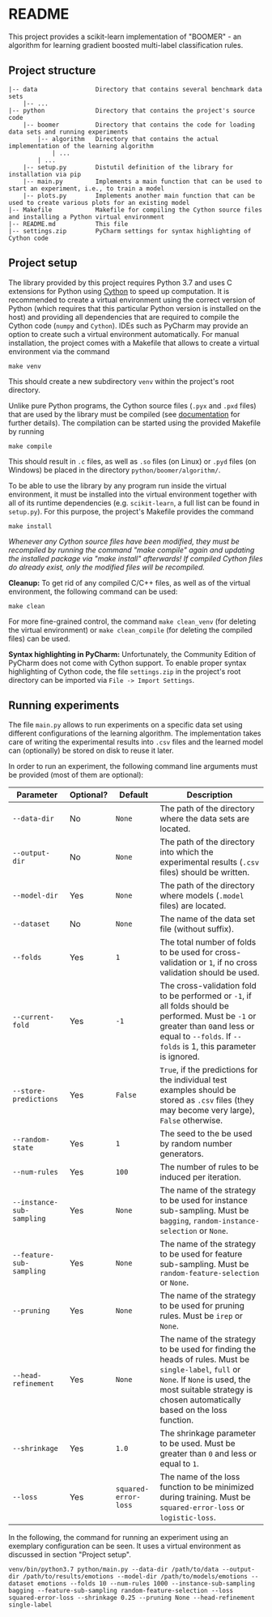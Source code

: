 # README

This project provides a scikit-learn implementation of "BOOMER" - an algorithm for learning gradient boosted multi-label classification rules.

## Project structure

```
|-- data                Directory that contains several benchmark data sets
    |-- ...
|-- python              Directory that contains the project's source code
    |-- boomer          Directory that contains the code for loading data sets and running experiments
        |-- algorithm   Directory that contains the actual implementation of the learning algorithm 
            | ...
        | ...
    |-- setup.py        Distutil definition of the library for installation via pip
    |-- main.py         Implements a main function that can be used to start an experiment, i.e., to train a model
    |-- plots.py        Implements another main function that can be used to create various plots for an existing model
|-- Makefile            Makefile for compiling the Cython source files and installing a Python virtual environment
|-- README.md           This file
|-- settings.zip        PyCharm settings for syntax highlighting of Cython code
```

## Project setup

The library provided by this project requires Python 3.7 and uses C extensions for Python using [Cython](https://cython.org) to speed up computation. It is recommended to create a virtual environment using the correct version of Python (which requires that this particular Python version is installed on the host) and providing all dependencies that are required to compile the Cython code (`numpy` and `Cython`). IDEs such as PyCharm may provide an option to create such a virtual environment automatically. For manual installation, the project comes with a Makefile that allows to create a virtual environment via the command
```
make venv
```  
This should create a new subdirectory `venv` within the project's root directory.

Unlike pure Python programs, the Cython source files (`.pyx` and `.pxd` files) that are used by the library must be compiled (see [documentation](http://docs.cython.org/en/latest/src/quickstart/build.html) for further details). The compilation can be started using the provided Makefile by running
```
make compile
```
This should result in `.c` files, as well as `.so` files (on Linux) or `.pyd` files (on Windows) be placed in the directory `python/boomer/algorithm/`.

To be able to use the library by any program run inside the virtual environment, it must be installed into the virtual environment together with all of its runtime dependencies (e.g. `scikit-learn`, a full list can be found in `setup.py`). For this purpose, the project's Makefile provides the command 

```
make install
```

*Whenever any Cython source files have been modified, they must be recompiled by running the command "make compile" again and updating the installed package via "make install" afterwards! If compiled Cython files do already exist, only the modified files will be recompiled.*

**Cleanup:** To get rid of any compiled C/C++ files, as well as of the virtual environment, the following command can be used:
```
make clean
``` 
For more fine-grained control, the command `make clean_venv` (for deleting the virtual environment) or `make clean_compile` (for deleting the compiled files) can be used.


**Syntax highlighting in PyCharm:** Unfortunately, the Community Edition of PyCharm does not come with Cython support. To enable proper syntax highlighting of Cython code, the file `settings.zip` in the project's root directory can be imported via `File -> Import Settings`.

## Running experiments

The file `main.py` allows to run experiments on a specific data set using different configurations of the learning algorithm. The implementation takes care of writing the experimental results into `.csv` files and the learned model can (optionally) be stored on disk to reuse it later. 

In order to run an experiment, the following command line arguments must be provided (most of them are optional):

| Parameter                 | Optional? | Default              | Description                                                                                                                                                                                                       |
|---------------------------|-----------|----------------------|-------------------------------------------------------------------------------------------------------------------------------------------------------------------------------------------------------------------|
| `--data-dir`              | No        | `None`               | The path of the directory where the data sets are located.                                                                                                                                                        |
| `--output-dir`            | No        | `None`               | The path of the directory into which the experimental results (`.csv` files) should be written.                                                                                                                     |
| `--model-dir`             | Yes       | `None`               | The path of the directory where models (`.model` files) are located.                                                                                                                                                |
| `--dataset`               | No        | `None`               | The name of the data set file (without suffix).                                                                                                                                                                   |
| `--folds`                 | Yes       | `1`                  | The total number of folds to be used for cross-validation or `1`, if no cross validation should be used.                                                                                                            |
| `--current-fold`          | Yes       | `-1`                 | The cross-validation fold to be performed or `-1`, if all folds should be performed. Must be `-1` or greater than `0`and less or equal to `--folds`. If `--folds` is 1, this parameter is ignored.                    |
| `--store-predictions`     | Yes       | `False`              | `True`, if the predictions for the individual test examples should be stored as `.csv` files (they may become very large), `False` otherwise.                                                                     |
| `--random-state`          | Yes       | `1`                  | The seed to the be used by random number generators.                                                                                                                                                              |
| `--num-rules`             | Yes       | `100`                | The number of rules to be induced per iteration.                                                                                                                                                                  |
| `--instance-sub-sampling` | Yes       | `None`               | The name of the strategy to be used for instance sub-sampling. Must be `bagging`, `random-instance-selection` or `None`.                                                                                          |
| `--feature-sub-sampling`  | Yes       | `None`               | The name of the strategy to be used for feature sub-sampling. Must be `random-feature-selection` or `None`.                                                                                                       |
| `--pruning`               | Yes       | `None`               | The name of the strategy to be used for pruning rules. Must be `irep` or `None`.                                                                                                                                  |
| `--head-refinement`       | Yes       | `None`               | The name of the strategy to be used for finding the heads of rules. Must be `single-label`, `full` or `None`. If `None` is used, the most suitable strategy is chosen automatically based on the loss function.   |
| `--shrinkage`             | Yes       | `1.0`                | The shrinkage parameter to be used. Must be greater than `0` and less or equal to `1`.                                                                                                                            |
| `--loss`                  | Yes       | `squared-error-loss` | The name of the loss function to be minimized during training. Must be `squared-error-loss` or `logistic-loss`.                                                                                                   |

In the following, the command for running an experiment using an exemplary configuration can be seen. It uses a virtual environment as discussed in section "Project setup". 

```
venv/bin/python3.7 python/main.py --data-dir /path/to/data --output-dir /path/to/results/emotions --model-dir /path/to/models/emotions --dataset emotions --folds 10 --num-rules 1000 --instance-sub-sampling bagging --feature-sub-sampling random-feature-selection --loss squared-error-loss --shrinkage 0.25 --pruning None --head-refinement single-label
```
